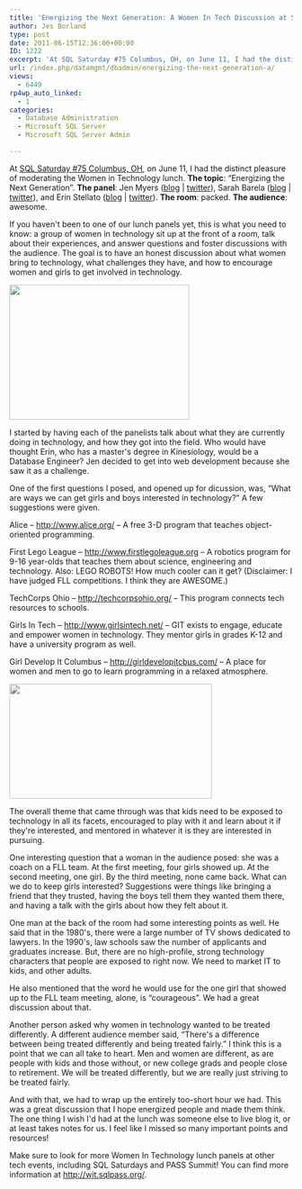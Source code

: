```yaml
---
title: 'Energizing the Next Generation: A Women In Tech Discussion at SQL Saturday #75'
author: Jes Borland
type: post
date: 2011-06-15T12:36:00+00:00
ID: 1222
excerpt: 'At SQL Saturday #75 Columbus, OH, on June 11, I had the distinct pleasure of moderating the Women in Technology lunch. The topic: "Energizing the Next Generation".'
url: /index.php/datamgmt/dbadmin/energizing-the-next-generation-a/
views:
  - 6449
rp4wp_auto_linked:
  - 1
categories:
  - Database Administration
  - Microsoft SQL Server
  - Microsoft SQL Server Admin

---
```

At [SQL Saturday #75 Columbus, OH][1], on June 11, I had the distinct pleasure of moderating the Women in Technology lunch. **The topic**: “Energizing the Next Generation”. **The panel**: Jen Myers ([blog][2] | [twitter][3]), Sarah Barela ([blog][4] | [twitter][5]), and Erin Stellato ([blog][6] | [twitter][7]). **The room**: packed. **The audience**: awesome. 

If you haven't been to one of our lunch panels yet, this is what you need to know: a group of women in technology sit up at the front of a room, talk about their experiences, and answer questions and foster discussions with the audience. The goal is to have an honest discussion about what women bring to technology, what challenges they have, and how to encourage women and girls to get involved in technology. 

<div class="image_block">
  <a href="/wp-content/uploads/users/grrlgeek/WITLunch.JPG?mtime=1308147184"><img alt="" src="/wp-content/uploads/users/grrlgeek/WITLunch.JPG?mtime=1308147184" width="320" height="240" /></a>
</div>

I started by having each of the panelists talk about what they are currently doing in technology, and how they got into the field. Who would have thought Erin, who has a master's degree in Kinesiology, would be a Database Engineer? Jen decided to get into web development because she saw it as a challenge. 

One of the first questions I posed, and opened up for dicussion, was, “What are ways we can get girls and boys interested in technology?” A few suggestions were given.
  
Alice &#8211; <http://www.alice.org/> &#8211; A free 3-D program that teaches object-oriented programming.
  
First Lego League &#8211; <http://www.firstlegoleague.org> &#8211; A robotics program for 9-16 year-olds that teaches them about science, engineering and technology. Also: LEGO ROBOTS! How much cooler can it get? (Disclaimer: I have judged FLL competitions. I think they are AWESOME.)
  
TechCorps Ohio &#8211; <http://techcorpsohio.org/> &#8211; This program connects tech resources to schools.
  
Girls In Tech &#8211; <http://www.girlsintech.net/> &#8211; GIT exists to engage, educate and empower women in technology. They mentor girls in grades K-12 and have a university program as well.
  
Girl Develop It Columbus &#8211; <http://girldevelopitcbus.com/> &#8211; A place for women and men to go to learn programming in a relaxed atmosphere. 

<div class="image_block">
  <a href="/wp-content/uploads/users/grrlgeek/WITLunch2.JPG?mtime=1308147644"><img alt="" src="/wp-content/uploads/users/grrlgeek/WITLunch2.JPG?mtime=1308147644" width="360" height="204" /></a>
</div>

The overall theme that came through was that kids need to be exposed to technology in all its facets, encouraged to play with it and learn about it if they're interested, and mentored in whatever it is they are interested in pursuing. 

One interesting question that a woman in the audience posed: she was a coach on a FLL team. At the first meeting, four girls showed up. At the second meeting, one girl. By the third meeting, none came back. What can we do to keep girls interested? Suggestions were things like bringing a friend that they trusted, having the boys tell them they wanted them there, and having a talk with the girls about how they felt about it. 

One man at the back of the room had some interesting points as well. He said that in the 1980's, there were a large number of TV shows dedicated to lawyers. In the 1990's, law schools saw the number of applicants and graduates increase. But, there are no high-profile, strong technology characters that people are exposed to right now. We need to market IT to kids, and other adults. 

He also mentioned that the word he would use for the one girl that showed up to the FLL team meeting, alone, is “courageous”. We had a great discussion about that. 

Another person asked why women in technology wanted to be treated differently. A different audience member said, “There's a difference between being treated differently and being treated fairly.” I think this is a point that we can all take to heart. Men and women are different, as are people with kids and those without, or new college grads and people close to retirement. We will be treated differently, but we are really just striving to be treated fairly. 

And with that, we had to wrap up the entirely too-short hour we had. This was a great discussion that I hope energized people and made them think. The one thing I wish I'd had at the lunch was someone else to live blog it, or at least takes notes for us. I feel like I missed so many important points and resources! 

Make sure to look for more Women In Technology lunch panels at other tech events, including SQL Saturdays and PASS Summit! You can find more information at <http://wit.sqlpass.org/>.

 [1]: http://sqlsaturday.com/75/eventhome.aspx
 [2]: http://deliberatepixel.com
 [3]: http://twitter.com/#!/antiheroine
 [4]: http://www.beta4sqlserver.com
 [5]: http://twitter.com/#!/sarahspace
 [6]: http://www.erinstellato.com
 [7]: http://twitter.com/#!/erinstellato
